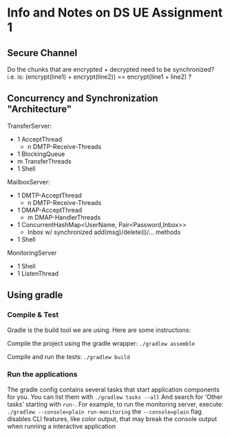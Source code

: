 # Info and Notes on DS UE Assignment 1

## Secure Channel
Do the chunks that are encrypted + decrypted need to be synchronized?
i.e. is: (encrypt(line1) + encrypt(line2)) == encrypt(line1 + line2) ?

## Concurrency and Synchronization "Architecture"
TransferServer:
- 1 AcceptThread
  - n DMTP-Receive-Threads
- 1 BlockingQueue
- m TransferThreads
- 1 Shell

MailboxServer:
- 1 DMTP-AcceptThread
  - n DMTP-Receive-Threads
- 1 DMAP-AcceptThread
  - m DMAP-HandlerThreads
- 1 ConcurrentHashMap<UserName, Pair<Password,Inbox>>
  - Inbox w/ synchronized add(msg)/delete(i)/... methods
- 1 Shell

MonitoringServer
- 1 Shell
- 1 ListenThread

## Using gradle

### Compile & Test
Gradle is the build tool we are using. Here are some instructions:

Compile the project using the gradle wrapper:
```./gradlew assemble```

Compile and run the tests:
```./gradlew build```

### Run the applications
The gradle config contains several tasks that start application components for you.
You can list them with
```./gradlew tasks --all```
And search for 'Other tasks' starting with `run-`. For example, to run the monitoring server, execute:
```./gradlew --console=plain run-monitoring```
the `--console=plain` flag disables CLI features, like color output, that may break the console output when running a interactive application
